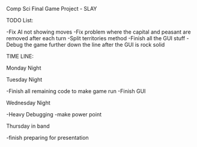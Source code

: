 Comp Sci Final Game Project - SLAY


TODO List:

-Fix AI not showing moves
-Fix problem where the capital and peasant are removed after each turn
-Split territories method
-Finish all the GUI stuff
-Debug the game further down the line after the GUI is rock solid



TIME LINE:

Monday Night


Tuesday Night

-Finish all remaining code to make game run 
-Finish GUI 

Wednesday Night

-Heavy Debugging
-make power point

Thursday in band

-finish preparing for presentation
